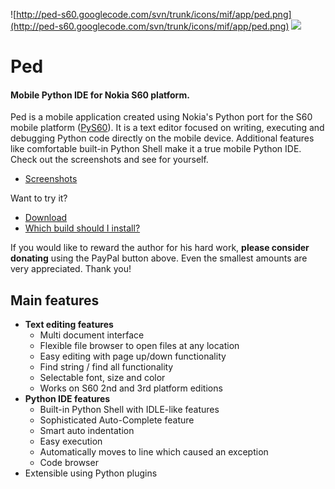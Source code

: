 ![http://ped-s60.googlecode.com/svn/trunk/icons/mif/app/ped.png](http://ped-s60.googlecode.com/svn/trunk/icons/mif/app/ped.png)
[![](https://www.paypal.com/en_US/i/btn/x-click-butcc-donate.gif)](https://www.paypal.com/cgi-bin/webscr?cmd=_donations&business=yak%40nokix%2epasjagsm%2epl&item_name=Ped%2dS60%20Donation&no_shipping=1&tax=0&currency_code=EUR&lc=DE&bn=PP%2dDonationsBF&charset=UTF%2d8)

# Ped #
#### Mobile Python IDE for Nokia S60 platform. ####

Ped is a mobile application created using Nokia's Python port for the S60 mobile platform ([PyS60](http://wiki.opensource.nokia.com/projects/PyS60)). It is a text editor focused on writing, executing and debugging Python code directly on the mobile device. Additional features like comfortable built-in Python Shell make it a true mobile Python IDE. Check out the screenshots and see for yourself.

  * [Screenshots](http://code.google.com/p/ped-s60/wiki/Screenshots)

Want to try it?

  * [Download](http://code.google.com/p/ped-s60/downloads/list)
  * [Which build should I install?](http://code.google.com/p/ped-s60/wiki/Builds)

If you would like to reward the author for his hard work, **please consider donating** using the PayPal button above. Even the smallest amounts are very appreciated. Thank you!

## Main features ##
  * **Text editing features**
    * Multi document interface
    * Flexible file browser to open files at any location
    * Easy editing with page up/down functionality
    * Find string / find all functionality
    * Selectable font, size and color
    * Works on S60 2nd and 3rd platform editions
  * **Python IDE features**
    * Built-in Python Shell with IDLE-like features
    * Sophisticated Auto-Complete feature
    * Smart auto indentation
    * Easy execution
    * Automatically moves to line which caused an exception
    * Code browser
  * Extensible using Python plugins